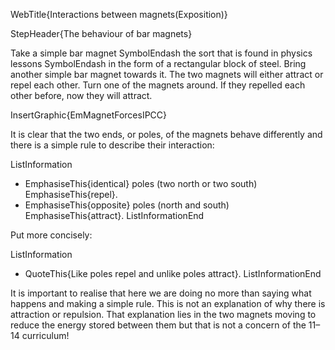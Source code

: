 WebTitle{Interactions between magnets(Exposition)}

StepHeader{The behaviour of bar magnets}

Take a simple bar magnet SymbolEndash the sort that is found in physics lessons SymbolEndash in the form of a rectangular block of steel. Bring another simple bar magnet towards it. The two magnets will either attract or repel each other. Turn one of the magnets around. If they repelled each other before, now they will attract.

InsertGraphic{EmMagnetForcesIPCC}

It is clear that the two ends, or poles, of the magnets behave differently and there is a simple rule to describe their interaction:

ListInformation
- EmphasiseThis{identical} poles (two north or two south) EmphasiseThis{repel}.
- EmphasiseThis{opposite} poles (north and south) EmphasiseThis{attract}.
ListInformationEnd

Put more concisely:

ListInformation
- QuoteThis{Like poles repel and unlike poles attract}.
ListInformationEnd

It is important to realise that here we are doing no more than saying what happens and making a simple rule. This is not an explanation of why there is attraction or repulsion. That explanation lies in the two magnets moving to reduce the energy stored between them but that is not a concern of the 11&ndash;14 curriculum!
